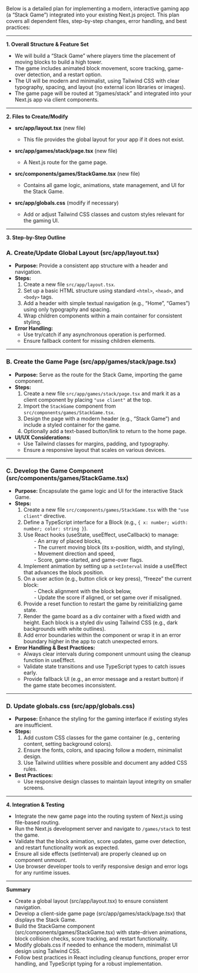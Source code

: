 Below is a detailed plan for implementing a modern, interactive gaming app (a “Stack Game”) integrated into your existing Next.js project. This plan covers all dependent files, step-by-step changes, error handling, and best practices:

---

**1. Overall Structure & Feature Set**  
- We will build a “Stack Game” where players time the placement of moving blocks to build a high tower.  
- The game includes animated block movement, score tracking, game-over detection, and a restart option.  
- The UI will be modern and minimalist, using Tailwind CSS with clear typography, spacing, and layout (no external icon libraries or images).  
- The game page will be routed at “/games/stack” and integrated into your Next.js app via client components.

---

**2. Files to Create/Modify**  

- **src/app/layout.tsx** (new file)  
  - This file provides the global layout for your app if it does not exist.
  
- **src/app/games/stack/page.tsx** (new file)  
  - A Next.js route for the game page.
  
- **src/components/games/StackGame.tsx** (new file)  
  - Contains all game logic, animations, state management, and UI for the Stack Game.

- **src/app/globals.css** (modify if necessary)  
  - Add or adjust Tailwind CSS classes and custom styles relevant for the gaming UI.

---

**3. Step-by-Step Outline**

### A. Create/Update Global Layout (src/app/layout.tsx)
- **Purpose:** Provide a consistent app structure with a header and navigation.  
- **Steps:**  
  1. Create a new file `src/app/layout.tsx`.  
  2. Set up a basic HTML structure using standard `<html>`, `<head>`, and `<body>` tags.  
  3. Add a header with simple textual navigation (e.g., “Home”, “Games”) using only typography and spacing.  
  4. Wrap children components within a main container for consistent styling.  
- **Error Handling:**  
  - Use try/catch if any asynchronous operation is performed.  
  - Ensure fallback content for missing children elements.

---

### B. Create the Game Page (src/app/games/stack/page.tsx)
- **Purpose:** Serve as the route for the Stack Game, importing the game component.  
- **Steps:**  
  1. Create a new file `src/app/games/stack/page.tsx` and mark it as a client component by placing `"use client"` at the top.  
  2. Import the `StackGame` component from `src/components/games/StackGame.tsx`.  
  3. Design the page with a modern header (e.g., “Stack Game”) and include a styled container for the game.  
  4. Optionally add a text-based button/link to return to the home page.  
- **UI/UX Considerations:**  
  - Use Tailwind classes for margins, padding, and typography.  
  - Ensure a responsive layout that scales on various devices.

---

### C. Develop the Game Component (src/components/games/StackGame.tsx)
- **Purpose:** Encapsulate the game logic and UI for the interactive Stack Game.  
- **Steps:**  
  1. Create a new file `src/components/games/StackGame.tsx` with the `"use client"` directive.  
  2. Define a TypeScript interface for a Block (e.g., `{ x: number; width: number; color: string }`).  
  3. Use React hooks (useState, useEffect, useCallback) to manage:  
  - An array of placed blocks,  
  - The current moving block (its x-position, width, and styling),  
  - Movement direction and speed,  
  - Score, game-started, and game-over flags.
  4. Implement animation by setting up a `setInterval` inside a useEffect that advances the block position.  
  5. On a user action (e.g., button click or key press), “freeze” the current block:  
  - Check alignment with the block below,  
  - Update the score if aligned, or set game over if misaligned.  
  6. Provide a reset function to restart the game by reinitializing game state.  
  7. Render the game board as a div container with a fixed width and height. Each block is a styled div using Tailwind CSS (e.g., dark backgrounds with white outlines).  
  8. Add error boundaries within the component or wrap it in an error boundary higher in the app to catch unexpected errors.  
- **Error Handling & Best Practices:**  
  - Always clear intervals during component unmount using the cleanup function in useEffect.  
  - Validate state transitions and use TypeScript types to catch issues early.  
  - Provide fallback UI (e.g., an error message and a restart button) if the game state becomes inconsistent.

---

### D. Update globals.css (src/app/globals.css)
- **Purpose:** Enhance the styling for the gaming interface if existing styles are insufficient.  
- **Steps:**  
  1. Add custom CSS classes for the game container (e.g., centering content, setting background colors).  
  2. Ensure the fonts, colors, and spacing follow a modern, minimalist design.  
  3. Use Tailwind utilities where possible and document any added CSS rules.
- **Best Practices:**  
  - Use responsive design classes to maintain layout integrity on smaller screens.

---

**4. Integration & Testing**  
- Integrate the new game page into the routing system of Next.js using file-based routing.  
- Run the Next.js development server and navigate to `/games/stack` to test the game.  
- Validate that the block animation, score updates, game over detection, and restart functionality work as expected.  
- Ensure all side effects (setInterval) are properly cleaned up on component unmount.  
- Use browser developer tools to verify responsive design and error logs for any runtime issues.

---

**Summary**  
- Create a global layout (src/app/layout.tsx) to ensure consistent navigation.  
- Develop a client-side game page (src/app/games/stack/page.tsx) that displays the Stack Game.  
- Build the StackGame component (src/components/games/StackGame.tsx) with state-driven animations, block collision checks, score tracking, and restart functionality.  
- Modify globals.css if needed to enhance the modern, minimalist UI design using Tailwind CSS.  
- Follow best practices in React including cleanup functions, proper error handling, and TypeScript typing for a robust implementation.
